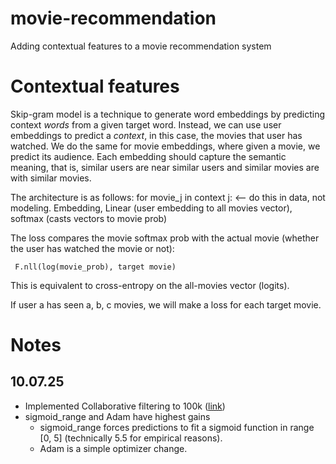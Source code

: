 # movie-recommendation
Adding contextual features to a movie recommendation system

# Contextual features
Skip-gram model is a technique to generate word embeddings by predicting context *words* from a given target word.
Instead, we can use user embeddings to predict a *context*, in this case, the movies that user has watched.
We do the same for movie embeddings, where given a movie, we predict its audience. Each embedding should capture
the semantic meaning, that is, similar users are near similar users and similar movies are with similar movies.

The architecture is as follows:
  for movie_j in context j:  <-- do this in data, not modeling.
    Embedding, Linear (user embedding to all movies vector), softmax (casts vectors to movie prob)

The loss compares the movie softmax prob with the actual movie (whether the user has watched the movie or not):

     F.nll(log(movie_prob), target movie)

This is equivalent to cross-entropy on the all-movies vector (logits).

If user a has seen a, b, c movies, we will make a loss for each target movie.

# Notes
## 10.07.25
 * Implemented Collaborative filtering to 100k ([link](https://www.kaggle.com/code/jhoward/collaborative-filtering-deep-dive/notebook))
 * sigmoid_range and Adam have highest gains
   * sigmoid_range forces predictions to fit a sigmoid function in range \[0, 5\] (technically 5.5 for empirical reasons).
   * Adam is a simple optimizer change.
